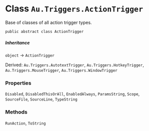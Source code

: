 # Class `Au.Triggers.ActionTrigger`

Base of classes of all action trigger types.

```
public abstract class ActionTrigger
```

##### Inheritance

`object` → `ActionTrigger`

Derived: `Au.Triggers.AutotextTrigger`, `Au.Triggers.HotkeyTrigger`, `Au.Triggers.MouseTrigger`, `Au.Triggers.WindowTrigger`

### Properties

`Disabled`, `DisabledThisOrAll`, `EnabledAlways`, `ParamsString`, `Scope`, `SourceFile`, `SourceLine`, `TypeString`

### Methods

`RunAction`, `ToString`